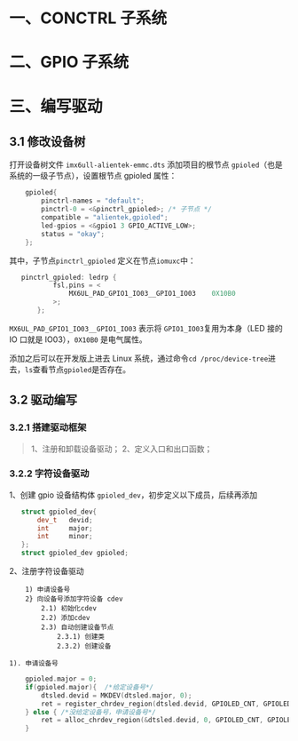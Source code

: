 # 一、CONCTRL 子系统

# 二、GPIO 子系统

# 三、编写驱动

## 3.1  修改设备树
打开设备树文件 `imx6ull-alientek-emmc.dts` 添加项目的根节点 `gpioled`（也是系统的一级子节点），设置根节点 gpioled 属性：
``` cpp
	gpioled{
		pinctrl-names = "default";
		pinctrl-0 = <&pinctrl_gpioled>; /* 子节点 */
		compatible = "alientek,gpioled";
		led-gpios = <&gpio1 3 GPIO_ACTIVE_LOW>;
		status = "okay";
	};
```
其中，子节点`pinctrl_gpioled` 定义在节点`iomuxc`中：
 ``` cpp
	pinctrl_gpioled: ledrp {
			fsl,pins = <
				MX6UL_PAD_GPIO1_IO03__GPIO1_IO03    0X10B0
			>;
		};
```
`MX6UL_PAD_GPIO1_IO03__GPIO1_IO03` 表示将 `GPIO1_IO03`复用为本身（LED 接的 IO 口就是 IO03），`0X10B0` 是电气属性。

添加之后可以在开发版上进去 Linux 系统，通过命令`cd /proc/device-tree`进去，`ls`查看节点`gpioled`是否存在。

## 3.2  驱动编写
### 3.2.1 搭建驱动框架
>1、注册和卸载设备驱动；
2、定义入口和出口函数；

### 3.2.2 字符设备驱动

1、创建 gpio 设备结构体 `gpioled_dev`，初步定义以下成员，后续再添加
 ``` cpp
	struct gpioled_dev{
	    dev_t   devid;
	    int     major;
	    int     minor;
	};
	struct gpioled_dev gpioled;
 ```
 2、注册字符设备驱动
 ```text
	 1) 申请设备号
	 2} 向设备号添加字符设备 cdev
		 2.1) 初始化cdev
		 2.2) 添加cdev
		 2.3) 自动创建设备节点
			 2.3.1) 创建类
			 2.3.2) 创建设备
```
	1). 申请设备号
``` cpp
	gpioled.major = 0;
    if(gpioled.major){  /*给定设备号*/
        dtsled.devid = MKDEV(dtsled.major, 0);
        ret = register_chrdev_region(dtsled.devid, GPIOLED_CNT, GPIOLED_NAME);
    } else { /*没给定设备号，申请设备号*/
        ret = alloc_chrdev_region(&dtsled.devid, 0, GPIOLED_CNT, GPIOLED_NAME);
    }
```
 
<!--stackedit_data:
eyJoaXN0b3J5IjpbMjEyNTc2MjUwNCw2NTU2MzIzNDAsMzgxNj
c5NzQ0LC02OTY0NzQ2MDAsMTY5OTM1MDQ2MywtNzMwODMwODgy
LDE2OTYxODA0ODhdfQ==
-->